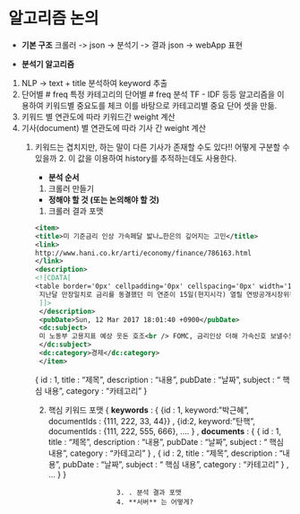 # 알고리즘 논의
- **기본 구조**
크롤러 -> json -> 분석기 -> 결과 json -> webApp 표현

* **분석기 알고리즘**
1. NLP ->  text + title 분석하여 keyword 추출
2. 단어별 # freq
특정 카테고리의 단어별 # freq 분석
TF - IDF 등등 알고리즘을 이용하여 키워드별 중요도를 체크
이를 바탕으로 카테고리별 중요 단어 셋을 만듦.
3. 키워드 별 연관도에 따라 키워드간 weight 계산
4. 기사(document) 별 연관도에 따라 기사 간 weight 계산
    1. 키워드는 겹치지만, 하는 말이 다른 기사가 존재할 수도 있다!! 어떻게 구분할 수 있을까
        2. 이 값을 이용하여 history를 추적하는데도 사용한다.

        * **분석 순서**
        1. 크롤러 만들기


        * **정해야 할 것 (또는 논의해야 할 것)**
        1. 크롤러 결과 포맷
        ``` xml
        <item>
        <title>미 기준금리 인상 가속페달 밟나…한은의 깊어지는 고민</title>
        <link>
        http://www.hani.co.kr/arti/economy/finance/786163.html
        </link>
        <description>
        <![CDATA[
        <table border='0px' cellpadding='0px' cellspacing='0px' width='107px'><tr><td bgcolor='#DDDDDD' style='padding: 1px;'><table border='0px' cellpadding='0px' cellspacing='0px' width='105px' height='84px'><tr><td bgcolor='#FFFFFF' style='padding: 3px;' align=center><img src='http://img.hani.co.kr/imgdb/thumbnail/2017/0312/00501898_20170312.JPG' border=0></td></tr></table></td><td width='13px' nowrap></td></tr></table> 미국발 대외변수에 한국은행의 고민이 점점 깊어지고 있다. 미국 고용지표 호조로 미 연방준비제도(Fed·연준)가 금리인상의 가속페달을 밟을 것이란 전망에 힘이 실리고 있기 때문이다. 
         지난달 만장일치로 금리를 동결했던 미 연준이 15일(현지시각) 열릴 연방공개시장위원회(FOMC)에서 금리를 인상하는 데 더해 금리인상 속도를 높일 뜻을 내비칠 수 있..
         ]]>
         </description>
         <pubDate>Sun, 12 Mar 2017 18:01:40 +0900</pubDate>
         <dc:subject>
         미 노동부 고용지표 예상 웃돈 호조<br /> FOMC, 금리인상 더해 가속신호 보낼수도<br /> 이주열 한은 총재 “옐런발언 더 관심”<br /> <br /> 미 연준 3월 금리인상 땐 0.75~1.00%<br /> 한국 기준금리 1.25% 금리역전 멀지않아<br /> 한은 경기침체에 쓸 통화정책 여력 떨어져<br /> 다음달 금통위 고민의 일단 드러낼지 주목<br />
         </dc:subject>
         <dc:category>경제</dc:category>
         </item>
         ```
         { id : 1,  title : “제목”, description : “내용”, pubDate : “날짜”, subject : “ 핵심 내용”, category : “카테고리” } 

         2. 핵심 키워드 포맷
         { **keywords** :  { 
            {id : 1, keyword:”박근혜”, documentIds : {111, 222, 33, 44}} , 
                {id:2, keyword:”탄핵”, documentIds : {111, 222, 555, 666},
                     …. }
                     , **documents** : { 
                        { id : 1,  title : “제목”, description : “내용”, pubDate : “날짜”, subject : “ 핵심 내용”, category : “카테고리” } , 
                            { id : 2,  title : “제목”, description : “내용”, pubDate : “날짜”, subject : “ 핵심 내용”, category : “카테고리” } ,
                                 … }
                                 }

                                 3. . 분석 결과 포맷
                                 4. **서버** 는 어떻게?

